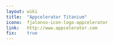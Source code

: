 ```yaml
---
layout: wiki
title:  "Appcelerator Titanium"
icono:  fjalonso-icon-logo-appcelerator
link:   http://www.appcelerator.com
fix:    true
---
```


